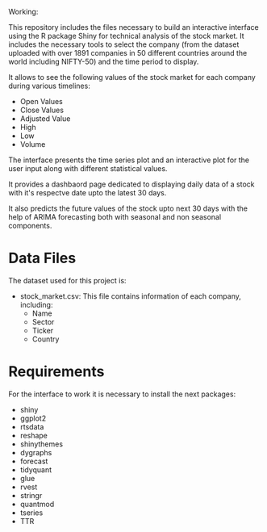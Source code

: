 Working:

This repository includes the files necessary to build an interactive interface using the R package Shiny for technical analysis of the stock market. It includes the necessary tools to select the company (from the dataset uploaded with over 1891 companies in 50 different countries around the world including NIFTY-50) and the time period to display. 

It allows to see the following values of the stock market for each company during various timelines:
- Open Values
- Close Values
- Adjusted Value
- High
- Low
- Volume

The interface presents the time series plot and an interactive plot for the user input along with different statistical values.

It provides a dashbaord page dedicated to displaying daily data of a stock with it's respectve date upto the latest 30 days.

It also predicts the future values of the stock upto next 30 days with the help of ARIMA forecasting both with seasonal and non seasonal components.

# Data Files

The dataset used for this project is:
- stock_market.csv: This file contains information of each company, including:
    - Name
    - Sector
    - Ticker
    - Country
    
# Requirements
For the interface to work it is necessary to install the next packages:  
- shiny  
- ggplot2  
- rtsdata  
- reshape  
- shinythemes  
- dygraphs 
- forecast
- tidyquant
- glue
- rvest
- stringr
- quantmod
- tseries
- TTR